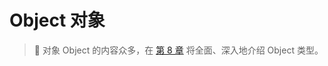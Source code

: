 # Object 对象

> 💌 对象 Object 的内容众多，在 [第 8 章](/gemstone/Chapter%208%20%E5%AF%B9%E8%B1%A1%E3%80%81%E7%B1%BB%E4%B8%8E%E9%9D%A2%E5%90%91%E5%AF%B9%E8%B1%A1%E7%BC%96%E7%A8%8B/understand_object.md) 将全面、深入地介绍 Object 类型。
